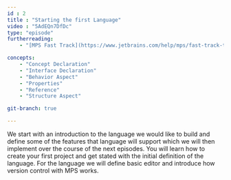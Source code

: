 ```yaml
---
id : 2
title : "Starting the first Language"
video : "5AdEQn7DfDc"
type: "episode"
furtherreading:
    - "[MPS Fast Track](https://www.jetbrains.com/help/mps/fast-track-to-mps.html)"

concepts:
    - "Concept Declaration"
    - "Interface Declaration"
    - "Behavior Aspect"
    - "Properties"
    - "Reference"
    - "Structure Aspect"

git-branch: true

---
```


We start with an introduction to the language we would like to build and define some of the features that language will support which we will then implement over the course of the next episodes. 
You will learn how to create your first project and get stated with the initial definition of the language. For the language we will define basic editor and introduce how version control with MPS works. 